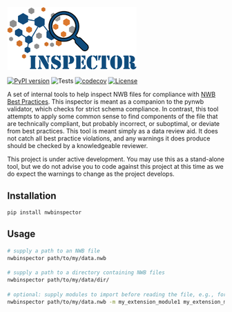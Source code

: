 <img src="logo/logo.png" width="300">

[![PyPI version](https://badge.fury.io/py/nwbinspector.svg)](https://badge.fury.io/py/nwbinspector)
![Tests](https://github.com/NeurodataWithoutBorders/nwbinspector/actions/workflows/testing.yml/badge.svg)
[![codecov](https://codecov.io/gh/NeurodataWithoutBorders/nwbinspector/branch/dev/graphs/badge.svg?branch=dev)](https://codecov.io/github/NeurodataWithoutBorders/nwbinspector?branch=dev)
[![License](https://img.shields.io/pypi/l/pynwb.svg)](https://github.com/NeurodataWithoutBorders/nwbinspector/license.txt)

A set of internal tools to help inspect NWB files for compliance with [NWB Best Practices](https://www.nwb.org/best-practices/). This inspector is meant as a companion to the pynwb validator, which checks for strict schema compliance. In contrast, this tool attempts to apply some common sense to find components of the file that are technically compliant, but probably incorrect, or suboptimal, or deviate from best practices. This tool is meant simply as a data review aid. It does not catch all best practice violations, and any warnings it does produce should be checked by a knowledgeable reviewer.

This project is under active development. You may use this as a stand-alone tool, but we do not advise you to code against this project at this time as we do expect the warnings to change as the project develops.

## Installation
```bash
pip install nwbinspector
```

## Usage

```bash
# supply a path to an NWB file
nwbinspector path/to/my/data.nwb

# supply a path to a directory containing NWB files
nwbinspector path/to/my/data/dir/

# optional: supply modules to import before reading the file, e.g., for NWB extensions
nwbinspector path/to/my/data.nwb -m my_extension_module1 my_extension_module2
```
